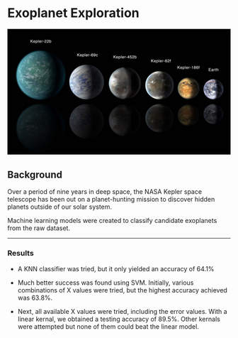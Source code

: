 # Exoplanet Exploration

![exoplanets.jpg](Images/exoplanets.jpg)

## Background

Over a period of nine years in deep space, the NASA Kepler space telescope has been out on a planet-hunting mission to discover hidden planets outside of our solar system.

Machine learning models were created to classify candidate exoplanets from the raw dataset.

- - -
### Results

* A KNN classifier was tried, but it only yielded an accuracy of 64.1%

* Much better success was found using SVM. Initially, various combinations of X values were tried, but the highest accuracy achieved was 63.8%.

* Next, all available X values were tried, including the error values. With a linear kernal, we obtained a testing accuracy of 89.5%. Other kernals were attempted but none of them could beat the linear model.
